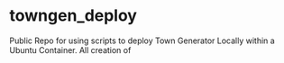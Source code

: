 # towngen_deploy
Public Repo for using scripts to deploy Town Generator Locally within a Ubuntu Container. All creation of 
